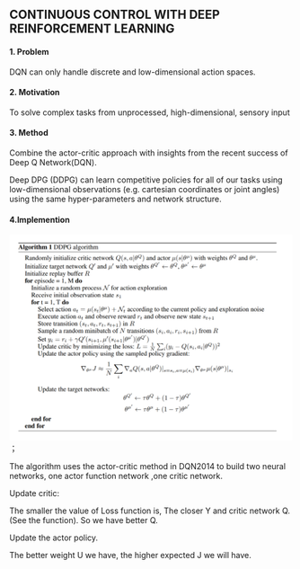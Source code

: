 ## CONTINUOUS CONTROL WITH DEEP REINFORCEMENT LEARNING

#### 1. Problem

DQN can only handle discrete and low-dimensional action spaces.

#### 2. Motivation

To solve complex tasks from unprocessed, high-dimensional, sensory input

#### 3. Method

Combine the actor-critic approach with insights from the recent success of Deep Q Network(DQN).

Deep DPG (DDPG) can learn competitive policies for all of
our tasks using low-dimensional observations (e.g. cartesian coordinates or joint angles) using the same hyper-parameters and network structure.

#### 4.Implemention

![image](https://github.com/XXXXX-HZ/Note-for-Key-Papers-in-Deep-RL/blob/main/img/3.7.2021/1.png)；


The algorithm uses the actor-critic method in DQN2014 to build two neural networks, one actor function network ,one critic network.

Update critic:

The smaller the value of Loss function is, The closer Y and critic network Q. (See the function). So we have better Q.

Update the actor policy.

The better weight U we have, the higher expected J we will have.



